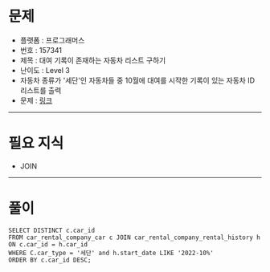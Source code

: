 # 문제
- 플랫폼 : 프로그래머스
- 번호 : 157341
- 제목 : 대여 기록이 존재하는 자동차 리스트 구하기
- 난이도 : Level 3
- 자동차 종류가 '세단'인 자동차들 중 10월에 대여를 시작한 기록이 있는 자동차 ID 리스트를 출력
- 문제 : <a href="https://school.programmers.co.kr/learn/courses/30/lessons/157341" target="_blank">링크</a>

---

# 필요 지식
- JOIN

---

# 풀이
```mysql
SELECT DISTINCT c.car_id
FROM car_rental_company_car c JOIN car_rental_company_rental_history h ON c.car_id = h.car_id
WHERE C.car_type = '세단' and h.start_date LIKE '2022-10%'
ORDER BY c.car_id DESC;
```

